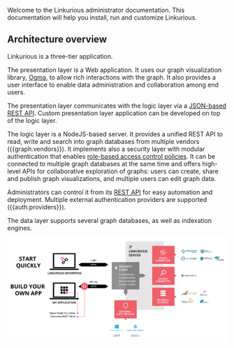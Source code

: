 
Welcome to the Linkurious administrator documentation. 
This documentation will help you install, run and customize Linkurious.

## Architecture overview

Linkurious is a three-tier application. 

The presentation layer is a Web application. 
It uses our graph visualization library, [Ogma](https://ogma.linkurio.us/), to allow rich interactions with the graph. 
It also provides a user interface to enable data administration and collaboration among end users.

The presentation layer communicates with the logic layer via a [JSON-based REST API]({{apidoc.url}}). 
Custom presentation layer application can be developed on top of the logic layer.

The logic layer is a NodeJS-based server.
It provides a unified REST API to read, write and search into graph databases from multiple vendors
({{graph.vendors}}).
It implements also a security layer with modular authentication that enables [role-based access control policies](/access). 
It can be connected to multiple graph databases at the same time and offers high-level APIs for collaborative 
exploration of graphs: users can create, share and publish graph visualizations, 
and multiple users can edit graph data. 

Administrators can control it from its [REST API]({{apidoc.url}}) for easy automation and deployment.
Multiple external authentication providers are supported ({{auth.providers}}).

The data layer supports several graph databases, as well as indexation engines.

![](arch_schema.png)
